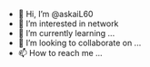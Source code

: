 - 👋 Hi, I’m @askaiL60
- 👀 I’m interested in network 
- 🌱 I’m currently learning ...
- 💞️ I’m looking to collaborate on ...
- 📫 How to reach me ...

<!---
askaiL60/askaiL60 is a ✨ special ✨ repository because its `README.md` (this file) appears on your GitHub profile.
You can click the Preview link to take a look at your changes.
--->
